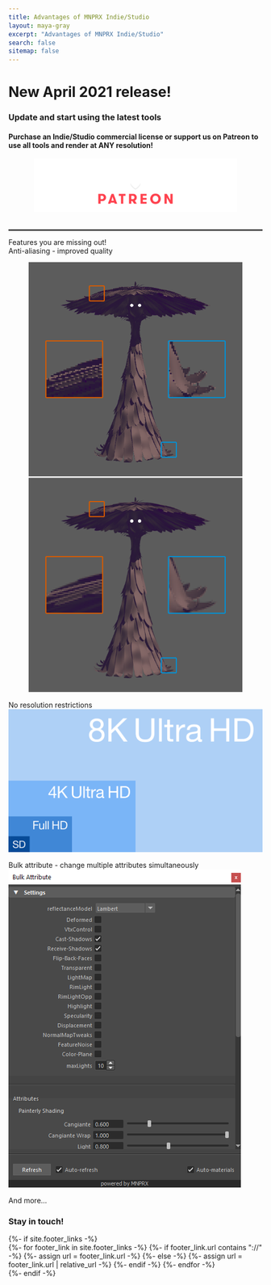 ```yaml
---
title: Advantages of MNPRX Indie/Studio
layout: maya-gray
excerpt: "Advantages of MNPRX Indie/Studio"
search: false
sitemap: false
---
```

<!-- TwentyTwenty CSS -->
<link rel="stylesheet" href="/assets/css/plugins/twentytwenty.css" type="text/css" media="screen" />

<div class="simple-feed">
<h1> New April 2021 release! </h1>
<h3> Update and start using the latest tools </h3>
<h4> Purchase an Indie/Studio commercial license or support us on Patreon to use all tools and render at ANY resolution!</h4>
<div class="upgrade-img" style="width:80%; margin:0 auto 2rem">
  <img src="/images/patreon/Artineering-Patreon.png"/>
</div>
<hr style="height:3px; border: none; background-color:#444; color:#444">
</div>

<div class="upgrade-text-nc" markdown="1">  
Features you are missing out!

<div class="upgrade-background" markdown="1">
Anti-aliasing - improved quality
  <figure>
    <div id="comparison" style="margin: 0 auto">
       <!-- The before image is first -->
       <img src="/images/MNPRX/comparison/no-AA.png" class="pull-center"/>
       <!-- The after image is last -->
       <img src="/images/MNPRX/comparison/TAA.png" class="pull-center"/>
    </div>
  </figure>
</div>

<i class="fal fa-chevron-double-down fa-2x"></i>

<div class="upgrade-background" markdown="1">
No resolution restrictions  
  <div class="upgrade-img">
    <img src="/images/MNPRX/comparison/resolutions.svg"/>
  </div>
</div>

<i class="fal fa-chevron-double-down fa-2x"></i>

<div class="upgrade-background" markdown="1">
Bulk attribute - change multiple attributes simultaneously  
  <div class="upgrade-img">
    <img src="/images/MNPRX/bulkAttribute.png"/>
  </div>
</div>

</div>

<footer id="footer" class="site-footer">
  <p> And more... </p>
  <h3 class="top-05"> Stay in touch! </h3>
  {%- if site.footer_links -%}
    <div class="social-icons">
      {%- for footer_link in site.footer_links -%}
        {%- if footer_link.url contains "://" -%}
          {%- assign url = footer_link.url -%}
        {%- else -%}
          {%- assign url = footer_link.url | relative_url -%}
        {%- endif -%}
        <a class="social-icon" href="{{ url }}"><i class="{{ footer_link.icon | default: 'fas fa-link' }} fa-2x" title="{{ footer_link.title }}"></i></a>
      {%- endfor -%}
    </div>
  {%- endif -%}
</footer>


<!-- jquery -->
<script src="https://code.jquery.com/jquery-3.3.1.min.js" integrity="sha256-FgpCb/KJQlLNfOu91ta32o/NMZxltwRo8QtmkMRdAu8=" crossorigin="anonymous"></script>

<!-- TwentyTwenty -->
<script src="/assets/js/plugins/jquery.event.move.js" type="text/javascript"></script>
<script src="/assets/js/plugins/jquery.twentytwenty.js" type="text/javascript"></script>

<!-- Font Awesome -->
<script src="https://pro.fontawesome.com/releases/v5.7.2/js/all.js" integrity="sha384-I3Hhe9TkmlsxzooTtbRzdeLbmkFQE9DVzX/19uTZfHk1zn/uWUyk+a+GyrHyseSq" crossorigin="anonymous"></script>

<script>
$(function(){
  $("#comparison").twentytwenty({
    move_slider_on_hover: true, // Move slider on mouse hover
    no_overlay: true, //Do not show the overlay with before and after
  });
});

(function(i,s,o,g,r,a,m){i['GoogleAnalyticsObject']=r;i[r]=i[r]||function(){
(i[r].q=i[r].q||[]).push(arguments)},i[r].l=1*new Date();a=s.createElement(o),
m=s.getElementsByTagName(o)[0];a.async=1;a.src=g;m.parentNode.insertBefore(a,m)
})(window,document,'script','https://www.google-analytics.com/analytics.js','ga');

// GDPR compliant google analytics
ga('create', '{{ site.google_analytics_flair_demo }}', {
  'storage': 'none',
  'anonymizeIp': true,
  'storeGac': false
});
ga('send', 'pageview');
</script>
